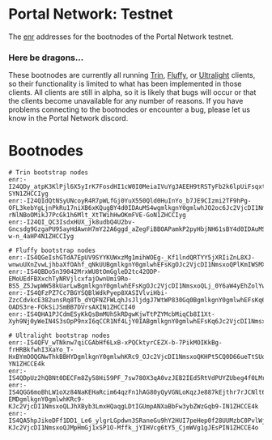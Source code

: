 # Portal Network: Testnet
The [enr](https://eips.ethereum.org/EIPS/eip-778) addresses for the bootnodes of the Portal Network testnet.


### Here be dragons...
These bootnodes are currently all running [Trin](https://github.com/ethereum/trin), [Fluffy](https://github.com/status-im/nimbus-eth1/tree/master/fluffy#introduction), or [Ultralight](https://github.com/ethereumjs/ultralight) clients, so their functionality is limited to what has been implemented in those clients. All clients are still in alpha, so it is likely that bugs will occur or that the clients become unavailable for any number of reasons. If you have problems connecting to the bootnodes or encounter a bug, please let us know in the Portal Network discord.


# Bootnodes
```
# Trin bootstrap nodes
enr:-I24QDy_atpK3KlPjl6X5yIrK7FosdHI1cW0I0MeiaIVuYg3AEEH9tRSTyFb2k6lpUiFsqxt8uTW3jVMUzoSlQf5OXYBY4d0IDAuMS4wgmlkgnY0gmlwhKEjVaWJc2VjcDI1NmsxoQOSGugH1jSdiE_fRK1FIBe9oLxaWH8D_7xXSnaOVBe-SYN1ZHCCIyg
enr:-I24QIdQtNSyUNcoyR4R7pWLfGj0YuX550Qld0HuInYo_b7JE9CIzmi2TF9hPg-OFL3kebYgLjnPkRu17niXB6xKQugBY4d0IDAuMS4wgmlkgnY0gmlwhJO2oc6Jc2VjcDI1NmsxoQJal-rNlNBoOMikJ7PcGk1h6Mlt_XtTWihHwOKmFVE-GoN1ZHCCIyg
enr:-I24QI_QC3IsdxHUX_jk8udbQ4U2bv-Gncsdg9GzgaPU95ayHdAwnH7mY22A6ggd_aZegFiBBOAPamkP2pyHbjNH61sBY4d0IDAuMS4wgmlkgnY0gmlwhJ31OTWJc2VjcDI1NmsxoQMo_DLYhV1nqAVC1ayEIwrhoFCcHvWuhC_J-w-n_4aHP4N1ZHCCIyg

# Fluffy bootstrap nodes
enr:-IS4QGeIshGTdA7EpUV9SYYKUWxzMg1mihWOEg-_Kf1lndQRTYY5jXRIiZnL8XJ-wnwuUXnZvwLjhbaXfOAhf_qNkUUBgmlkgnY0gmlwhEFsKgOJc2VjcDI1NmsxoQPlKmIWSMXPn_FgUiVnopQ_Y0T64f7zKIAu26T8BhVPdIN1ZHCCI40
enr:-IS4QBDo5n39042MrxWU8tOmGgleD2tc42ODP-EMoUEdFBXxchTyNRVjlcxfajOwnUmi9Ro-BS5_Z5JwpWW58kUarLwBgmlkgnY0gmlwhEFsKgOJc2VjcDI1NmsxoQLj_0Y6aW4yEhZolYwQRW6Tya10jVB_UB1vplJzC4o0hYN1ZHCCI44
enr:-IS4QFzPZ7Cc7BGYSQBlWdkPyep8XASIVlviHbi-ZzcCdvkcE382unsRq8Tb_dYQFNZFWLqhJsJljdgJ7WtWP830Gq0BgmlkgnY0gmlwhEFsKq6Jc2VjcDI1NmsxoQPjz2Y1Hsa0edvzvn6-OADS3re-FOkSiJSmBB7DVrsAXIN1ZHCCI40
enr:-IS4QHA1PJCdmESyKkQsBmMUhSkRDgwKjwTtPZYMcbMiqCb8I1Xt-Xyh9Nj0yWeIN4S3sOpP9nxI6qCCR1Nf4LjY0IABgmlkgnY0gmlwhEFsKq6Jc2VjcDI1NmsxoQLMWRNAgXVdGc0Ij9RZCPsIyrrL67eYfE9PPwqwRvmZooN1ZHCCI44

# Ultralight bootstrap nodes
enr:-IS4QFV_wTNknw7qiCGAbHf6LxB-xPQCktyrCEZX-b-7PikMOIKkBg-frHRBkfwhI3XaYo_T-HxBYmOOQGNwThkBBHYDgmlkgnY0gmlwhKRc9_OJc2VjcDI1NmsxoQKHPt5CQ0D66ueTtSUqwGjfhscU_LiwS28QvJ0GgJFd-YN1ZHCCE4k
enr:-IS4QDpUz2hQBNt0DECFm8Zy58Hi59PF_7sw780X3qA0vzJEB2IEd5RtVdPUYZUbeg4f0LMradgwpyIhYUeSxz2Tfa8DgmlkgnY0gmlwhKRc9_OJc2VjcDI1NmsxoQJd4NAVKOXfbdxyjSOUJzmA4rjtg43EDeEJu1f8YRhb_4N1ZHCCE4o
enr:-IS4QGG6moBhLW1oXz84NaKEHaRcim64qzFn1hAG80yQyVGNLoKqzJe887kEjthr7rJCNlt6vdVMKMNoUC9OCeNK-EMDgmlkgnY0gmlwhKRc9-KJc2VjcDI1NmsxoQLJhXByb3LmxHQaqgLDtIGUmpANXaBbFw3ybZWzGqb9-IN1ZHCCE4k
enr:-IS4QA5hpJikeDFf1DD1_Le6_ylgrLGpdwn3SRaneGu9hY2HUI7peHep0f28UUMzbC0PvlWjN8zSfnqMG07WVcCyBhADgmlkgnY0gmlwhKRc9-KJc2VjcDI1NmsxoQJMpHmGj1xSP1O-Mffk_jYIHVcg6tY5_CjmWVg1gJEsPIN1ZHCCE4o
